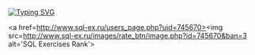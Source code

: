 <a href="https://git.io/typing-svg"><img src="https://readme-typing-svg.demolab.com?font=Fira+Code&weight=600&duration=3000&pause=1000&multiline=true&width=435&height=60&lines=Hi+everyone!+;Im+Sergey%2C+and+i+am+(not)+an+analyst" alt="Typing SVG" /></a>

<a href=http://www.sql-ex.ru/users_page.php?uid=745670><img src=http://www.sql-ex.ru/images/rate_btn/image.php?id=745670&ban=3 alt='SQL Exercises Rank'></a>
